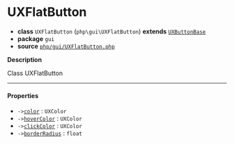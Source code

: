 # UXFlatButton

- **class** `UXFlatButton` (`php\gui\UXFlatButton`) **extends** [`UXButtonBase`](api-docs/classes/php/gui/UXButtonBase.md)
- **package** `gui`
- **source** [`php/gui/UXFlatButton.php`](./src/main/resources/JPHP-INF/sdk/php/gui/UXFlatButton.php)

**Description**

Class UXFlatButton

---

#### Properties

- `->`[`color`](#prop-color) : `UXColor`
- `->`[`hoverColor`](#prop-hovercolor) : `UXColor`
- `->`[`clickColor`](#prop-clickcolor) : `UXColor`
- `->`[`borderRadius`](#prop-borderradius) : `float`